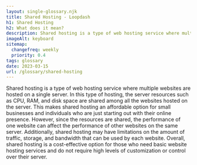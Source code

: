 ```yaml
--- 
layout: single-glossary.njk
title: Shared Hosting - Loopdash
h1: Shared Hosting
h2: What does it mean?
description: Shared hosting is a type of web hosting service where multiple websites, including WordPress sites, share the same server resources and infrastructure.
imageAlt: keyboard
sitemap:
  changefreq: weekly
  priority: 0.4
tags: glossary
date: 2023-03-15
url: /glossary/shared-hosting
---
```


Shared hosting is a type of web hosting service where multiple websites are hosted on a single server. In this type of hosting, the server resources such as CPU, RAM, and disk space are shared among all the websites hosted on the server. This makes shared hosting an affordable option for small businesses and individuals who are just starting out with their online presence. However, since the resources are shared, the performance of one website can affect the performance of other websites on the same server. Additionally, shared hosting may have limitations on the amount of traffic, storage, and bandwidth that can be used by each website. Overall, shared hosting is a cost-effective option for those who need basic website hosting services and do not require high levels of customization or control over their server.
